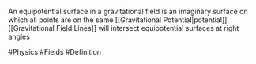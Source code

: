 An equipotential surface in a gravitational field is an imaginary surface on which all points are on the same [[Gravitational Potential|potential]]. [[Gravitational Field Lines]] will intersect equipotential surfaces at right angles

#Physics #Fields #Definition